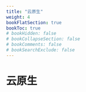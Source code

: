 ```yaml
---
title: "云原生"
weight: 4
bookFlatSection: true
bookToc: true
# bookHidden: false
# bookCollapseSection: false
# bookComments: false
# bookSearchExclude: false
---
```


# 云原生